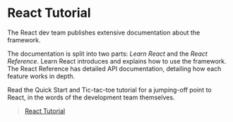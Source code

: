 # React Tutorial

The React dev team publishes extensive documentation about the framework.

The documentation is split into two parts: _Learn React_ and the _React Reference_. Learn React introduces and explains how to use the framework. The React Reference has detailed API documentation, detailing how each feature works in depth.

Read the Quick Start and Tic-tac-toe tutorial for a jumping-off point to React, in the words of the development team themselves.

> [React Tutorial](https://react.dev/learn)
